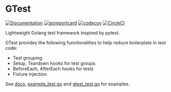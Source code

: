GTest
=====

[![Documentation](https://godoc.org/github.com/houqp/gtest?status.svg)](https://godoc.org/github.com/houqp/gtest)
[![goreportcard](https://goreportcard.com/badge/github.com/houqp/gtest)](https://goreportcard.com/report/github.com/houqp/gtest)
[![codecov](https://codecov.io/gh/houqp/gtest/branch/master/graphs/badge.svg?branch=master)](https://codecov.io/gh/houqp/gtest)
[![CircleCI](https://circleci.com/gh/houqp/gtest.svg?style=svg)](https://circleci.com/gh/houqp/gtest)

Lightweight Golang test framework inspired by pytest.

GTest provides the following functionalities to help reduce boilerplate in test code:

* Test grouping
* Setup, Teardown hooks for test groups
* BeforeEach, AfterEach hooks for tests
* Fixture injection

See [docs](http://godoc.org/github.com/houqp/gtest), [example_test.go](./example_test.go) and [gtest_test.go](./gtest_test.go) for examples.

